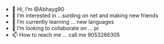 - 👋 Hi, I’m @Abhayg90
- 👀 I’m interested in ...surding on net and making new friends
- 🌱 I’m currently learning ... new languages
- 💞️ I’m looking to collaborate on ... pi
- 📫 How to reach me ... call me 9053266305

<!---
Abhayg90/Abhayg90 is a ✨ special ✨ repository because its `README.md` (this file) appears on your GitHub profile.
You can click the Preview link to take a look at your changes.
--->
